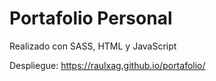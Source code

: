 # Portafolio Personal
Realizado con SASS, HTML y JavaScript

Despliegue: https://raulxag.github.io/portafolio/
